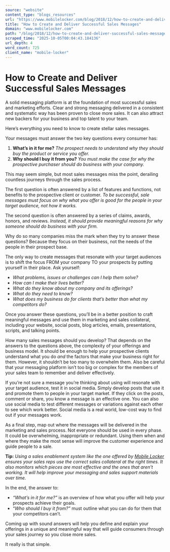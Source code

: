 ```yaml
---
source: "website"
content_type: "blogs_resources"
url: "https://www.mobilelocker.com/blog/2018/12/how-to-create-and-deliver-successful-sales-messages/"
title: "How to Create and Deliver Successful Sales Messages"
domain: "www.mobilelocker.com"
path: "/blog/2018/12/how-to-create-and-deliver-successful-sales-messages/"
scraped_time: "2025-10-05T00:04:43.184136"
url_depth: 4
word_count: 725
client_name: "mobile-locker"
---
```


# How to Create and Deliver Successful Sales Messages

A solid messaging platform is at the foundation of most successful sales and marketing efforts. Clear and strong messaging delivered in a consistent and systematic way has been proven to close more sales. It can also attract new backers for your business and top talent to your team.

Here’s everything you need to know to create stellar sales messages.

Your messages must answer the two key questions every consumer has:

1.  **What’s in it for me?** _The prospect needs to understand why they should buy the product or service you offer._
2.  **Why should I buy it from you?** _You must make the case for why the prospective purchaser should do business with your company._

This may seem simple, but most sales messages miss the point, derailing countless journeys through the sales process.

The first question is often answered by a list of features and functions, not benefits to the prospective client or customer. _To be successful, sale messages must focus on why what you offer is good for the people in your target audience, not how it works._

The second question is often answered by a series of claims, awards, honors, and reviews. _Instead, it should provide meaningful reasons for why someone should do business with your firm._

Why do so many companies miss the mark when they try to answer these questions? Because they focus on their business, not the needs of the people in their prospect base.

The only way to create messages that resonate with your target audiences is to shift the focus FROM your company TO your prospects by putting yourself in their place. Ask yourself:

*   _What problems, issues or challenges can I help them solve?_
*   _How can I make their lives better?_
*   _What do they know about my company and its offerings?_
*   _What do they need to know?_
*   _What does my business do for clients that’s better than what my competitors do?_

Once you answer these questions, you’ll be in a better position to craft meaningful messages and use them in marketing and sales collateral, including your website, social posts, blog articles, emails, presentations, scripts, and talking points.

How many sales messages should you develop? That depends on the answers to the questions above, the complexity of your offerings and business model. It should be enough to help your prospective clients understand what you do _and_ the factors that make your business right for them. However, it shouldn’t be too many to overwhelm them. Also be careful that your messaging platform isn’t too big or complex for the members of your sales team to remember and deliver effectively.

If you’re not sure a message you’re thinking about using will resonate with your target audience, test it in social media. Simply develop posts that use it and promote them to people in your target market. If they click on the posts, comment or share, you know a message is an effective one. You can also use social media to test different messages or variations against each other to see which work better. Social media is a real world, low-cost way to find out if your messages work.

As a final step, map out where the messages will be delivered in the marketing and sales process. Not everyone should be used in every phase. It could be overwhelming, inappropriate or redundant. Using them when and where they make the most sense will improve the customer experience and guide people to a sale.

**Tip:** _Using a sales enablement system like the one offered by [Mobile Locker](https://www.mobilelocker.com/) ensures your sales reps use the correct sales collateral at the right times. It also monitors which pieces are most effective and the ones that aren’t working. It will help improve your messaging and sales support materials over time._

In the end, the answer to:

*   _“What’s in it for me?”_ is an overview of how what you offer will help your prospects achieve their goals.
*   “_Who should I buy it from?”_ must outline what you can do for them that your competitors can’t.

Coming up with sound answers will help you define and explain your offerings in a unique and meaningful way that will guide consumers through your sales journey so you close more sales.

It really is that simple.
